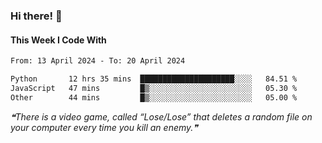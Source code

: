 ### Hi there! 👋

#### This Week I Code With
<!--START_SECTION:waka-->

```txt
From: 13 April 2024 - To: 20 April 2024

Python       12 hrs 35 mins  █████████████████████░░░░   84.51 %
JavaScript   47 mins         █▒░░░░░░░░░░░░░░░░░░░░░░░   05.30 %
Other        44 mins         █▒░░░░░░░░░░░░░░░░░░░░░░░   05.00 %
```

<!--END_SECTION:waka-->

<!--STARTS_HERE_QUOTE_README-->
<i>❝There is a video game, called “Lose/Lose” that deletes a random file on your computer every time you kill an enemy.❞</i>
<!--ENDS_HERE_QUOTE_README-->
